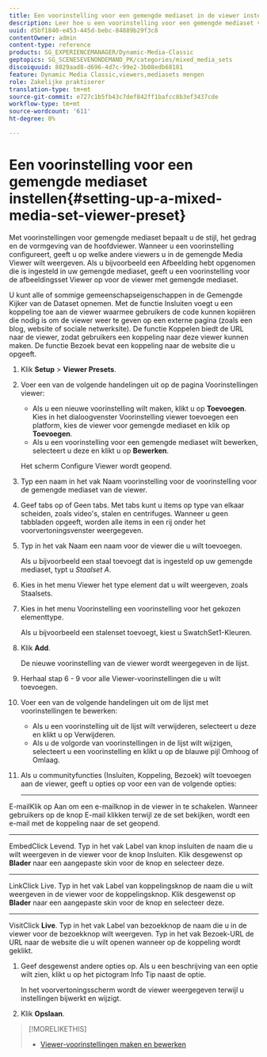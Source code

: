 ```yaml
---
title: Een voorinstelling voor een gemengde mediaset in de viewer instellen
description: Leer hoe u een voorinstelling voor een gemengde mediaset voor de viewer instelt.
uuid: d5bf1840-e453-445d-bebc-84889b29f3c8
contentOwner: admin
content-type: reference
products: SG_EXPERIENCEMANAGER/Dynamic-Media-Classic
geptopics: SG_SCENESEVENONDEMAND_PK/categories/mixed_media_sets
discoiquuid: 8029aad8-d696-4d7c-99e2-3b08edb68181
feature: Dynamic Media Classic,viewers,mediasets mengen
role: Zakelijke praktiserer
translation-type: tm+mt
source-git-commit: e727c1b5fb43c7def842ff1bafcc8b3ef3437cde
workflow-type: tm+mt
source-wordcount: '611'
ht-degree: 0%

---
```



# Een voorinstelling voor een gemengde mediaset instellen{#setting-up-a-mixed-media-set-viewer-preset}

Met voorinstellingen voor gemengde mediaset bepaalt u de stijl, het gedrag en de vormgeving van de hoofdviewer. Wanneer u een voorinstelling configureert, geeft u op welke andere viewers u in de gemengde Media Viewer wilt weergeven. Als u bijvoorbeeld een Afbeelding hebt opgenomen die is ingesteld in uw gemengde mediaset, geeft u een voorinstelling voor de afbeeldingsset Viewer op voor de viewer met gemengde mediaset.

U kunt alle of sommige gemeenschapseigenschappen in de Gemengde Kijker van de Dataset opnemen. Met de functie Insluiten voegt u een koppeling toe aan de viewer waarmee gebruikers de code kunnen kopiëren die nodig is om de viewer weer te geven op een externe pagina (zoals een blog, website of sociale netwerksite). De functie Koppelen biedt de URL naar de viewer, zodat gebruikers een koppeling naar deze viewer kunnen maken. De functie Bezoek bevat een koppeling naar de website die u opgeeft.

1. Klik **Setup** > **Viewer Presets**.
1. Voer een van de volgende handelingen uit op de pagina Voorinstellingen viewer:

   * Als u een nieuwe voorinstelling wilt maken, klikt u op **Toevoegen**. Kies in het dialoogvenster Voorinstelling viewer toevoegen een platform, kies de viewer voor gemengde mediaset en klik op **Toevoegen**.
   * Als u een voorinstelling voor een gemengde mediaset wilt bewerken, selecteert u deze en klikt u op **Bewerken**.

   Het scherm Configure Viewer wordt geopend.

1. Typ een naam in het vak Naam voorinstelling voor de voorinstelling voor de gemengde mediaset van de viewer.
1. Geef tabs op of Geen tabs. Met tabs kunt u items op type van elkaar scheiden, zoals video&#39;s, stalen en centrifuges. Wanneer u geen tabbladen opgeeft, worden alle items in een rij onder het voorvertoningsvenster weergegeven.
1. Typ in het vak Naam een naam voor de viewer die u wilt toevoegen.

   Als u bijvoorbeeld een staal toevoegt dat is ingesteld op uw gemengde mediaset, typt u *Staalset A*.

1. Kies in het menu Viewer het type element dat u wilt weergeven, zoals Staalsets.
1. Kies in het menu Voorinstelling een voorinstelling voor het gekozen elementtype.

   Als u bijvoorbeeld een stalenset toevoegt, kiest u SwatchSet1-Kleuren.

1. Klik **Add**.

   De nieuwe voorinstelling van de viewer wordt weergegeven in de lijst.

1. Herhaal stap 6 - 9 voor alle Viewer-voorinstellingen die u wilt toevoegen.
1. Voer een van de volgende handelingen uit om de lijst met voorinstellingen te bewerken:

   * Als u een voorinstelling uit de lijst wilt verwijderen, selecteert u deze en klikt u op Verwijderen.
   * Als u de volgorde van voorinstellingen in de lijst wilt wijzigen, selecteert u een voorinstelling en klikt u op de blauwe pijl Omhoog of Omlaag.

1. Als u communityfuncties (Insluiten, Koppeling, Bezoek) wilt toevoegen aan de viewer, geeft u opties op voor een van de volgende opties:

   * ****
E-mailKlik op Aan om een e-mailknop in de viewer in te schakelen. Wanneer gebruikers op de knop E-mail klikken terwijl ze de set bekijken, wordt een e-mail met de koppeling naar de set geopend.

   * ****
EmbedClick Levend. Typ in het vak Label van knop insluiten de naam die u wilt weergeven in de viewer voor de knop Insluiten. Klik desgewenst op 
**Blader** naar een aangepaste skin voor de knop en selecteer deze.

   * ****
LinkClick Live. Typ in het vak Label van koppelingsknop de naam die u wilt weergeven in de viewer voor de koppelingsknop. Klik desgewenst op 
**Blader** naar een aangepaste skin voor de knop en selecteer deze.

   * ****
VisitClick 
**Live**. Typ in het vak Label van bezoekknop de naam die u in de viewer voor de bezoekknop wilt weergeven. Typ in het vak Bezoek-URL de URL naar de website die u wilt openen wanneer op de koppeling wordt geklikt.

1. Geef desgewenst andere opties op. Als u een beschrijving van een optie wilt zien, klikt u op het pictogram Info Tip naast de optie.

   In het voorvertoningsscherm wordt de viewer weergegeven terwijl u instellingen bijwerkt en wijzigt.

1. Klik **Opslaan**.

>[!MORELIKETHIS]
>
>* [Viewer-voorinstellingen maken en bewerken](application-setup.md#adding_and_editing_viewer_presets)


